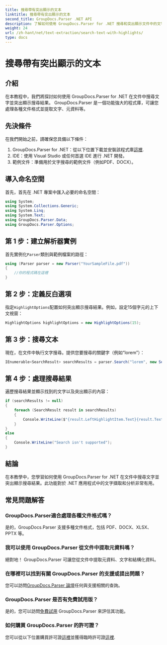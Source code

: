 ```yaml
---
title: 搜尋帶有突出顯示的文本
linktitle: 搜尋帶有突出顯示的文本
second_title: GroupDocs.Parser .NET API
description: 了解如何使用 GroupDocs.Parser for .NET 搜尋和突出顯示文件中的文字。有效地提取有價值的見解。
weight: 24
url: /zh-hant/net/text-extraction/search-text-with-highlights/
type: docs
---
```

# 搜尋帶有突出顯示的文本

## 介紹
在本教程中，我們將探討如何使用 GroupDocs.Parser for .NET 在文件中搜尋文字並突出顯示搜尋結果。 GroupDocs.Parser 是一個功能強大的程式庫，可讓您處理各種文件格式並提取文字、元資料等。
## 先決條件
在我們開始之前，請確保您具備以下條件：
1.  GroupDocs.Parser for .NET：從以下位置下載並安裝該程式庫[這裡](https://releases.groupdocs.com/parser/net/).
2. IDE：使用 Visual Studio 或任何首選 IDE 進行 .NET 開發。
3. 範例文件：準備用於文字搜尋的範例文件（例如PDF、DOCX）。

## 導入命名空間
首先，首先在 .NET 專案中匯入必要的命名空間：
```csharp
using System;
using System.Collections.Generic;
using System.Linq;
using System.Text;
using GroupDocs.Parser.Data;
using GroupDocs.Parser.Options;
```
## 第 1 步：建立解析器實例
首先實例化`Parser`類別與範例檔案的路徑：
```csharp
using (Parser parser = new Parser("YourSampleFile.pdf"))
{
    //你的程式碼在這裡
}
```
## 第 2 步：定義反白選項
指定`HighlightOptions`配置如何突出顯示搜尋結果。例如，設定15個字元的上下文視窗：
```csharp
HighlightOptions highlightOptions = new HighlightOptions(15);
```
## 第 3 步：搜尋文本
現在，在文件中執行文字搜尋。提供您要搜尋的關鍵字（例如“lorem”）：
```csharp
IEnumerable<SearchResult> searchResults = parser.Search("lorem", new SearchOptions(true, false, false, highlightOptions));
```
## 第 4 步：處理搜尋結果
遍歷搜尋結果並顯示找到的文字以及突出顯示的內容：
```csharp
if (searchResults != null)
{
    foreach (SearchResult result in searchResults)
    {
        Console.WriteLine($"{result.LeftHighlightItem.Text}{result.Text}{result.RightHighlightItem.Text}");
    }
}
else
{
    Console.WriteLine("Search isn't supported");
}
```

## 結論
在本教學中，您學習如何使用 GroupDocs.Parser for .NET 在文件中搜尋文字並突出顯示搜尋結果。此功能對於 .NET 應用程式中的文字擷取和分析非常有用。

## 常見問題解答
### GroupDocs.Parser適合處理各種文件格式嗎？
是的，GroupDocs.Parser 支援多種文件格式，包括 PDF、DOCX、XLSX、PPTX 等。
### 我可以使用 GroupDocs.Parser 從文件中提取元資料嗎？
絕對地！ GroupDocs.Parser 可讓您從文件中提取元資料、文字和結構化資料。
### 在哪裡可以找到有關 GroupDocs.Parser 的支援或提出問題？
您可以訪問[GroupDocs.Parser 論壇](https://forum.groupdocs.com/c/parser/17)任何與支援相關的查詢。
### GroupDocs.Parser 是否有免費試用版？
是的，您可以訪問[免費試用](https://releases.groupdocs.com/) GroupDocs.Parser 來評估其功能。
### 如何購買 GroupDocs.Parser 的許可證？
您可以從以下位置購買許可證[這裡](https://purchase.groupdocs.com/buy)並獲得臨時許可證[這裡](https://purchase.groupdocs.com/temporary-license/).